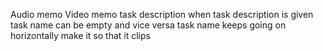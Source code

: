 Audio memo
Video memo
task description
when task description is given task name can be empty and vice versa
task name keeps going on horizontally make it so that it clips
